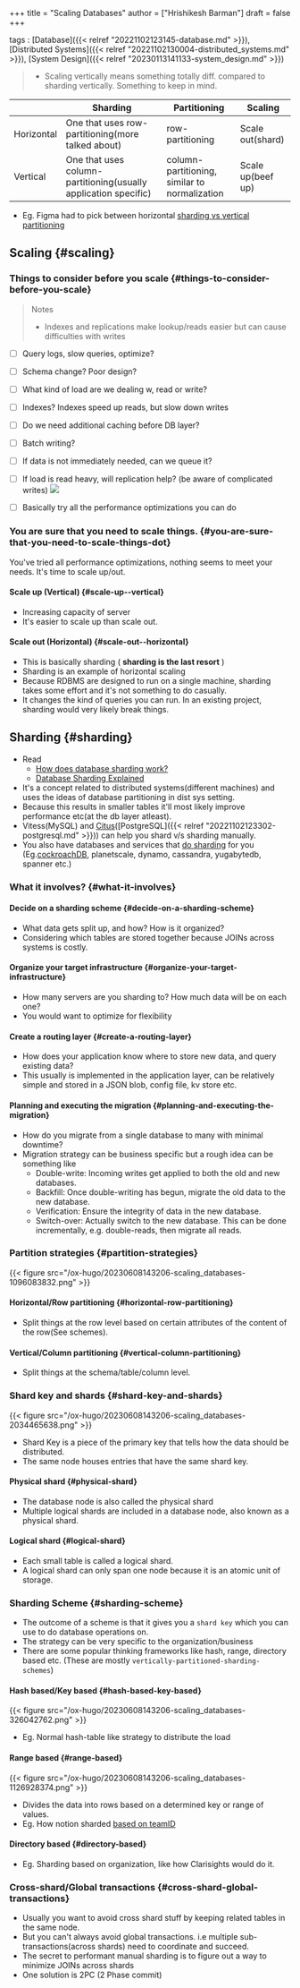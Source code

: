 +++
title = "Scaling Databases"
author = ["Hrishikesh Barman"]
draft = false
+++

tags
: [Database]({{< relref "20221102123145-database.md" >}}), [Distributed Systems]({{< relref "20221102130004-distributed_systems.md" >}}), [System Design]({{< relref "20230113141133-system_design.md" >}})

<div class="warning small-text">

> -   Scaling vertically means something totally diff. compared to sharding vertically. Something to keep in mind.
</div>

|            | Sharding                                                        | Partitioning                                  | Scaling           |
|------------|-----------------------------------------------------------------|-----------------------------------------------|-------------------|
| Horizontal | One that uses row-partitioning(more talked about)               | row-partitioning                              | Scale out(shard)  |
| Vertical   | One that uses column-partitioning(usually application specific) | column-partitioning, similar to normalization | Scale up(beef up) |

-   Eg. Figma had to pick between horizontal [sharding vs vertical partitioning](https://www.figma.com/blog/how-figma-scaled-to-multiple-databases/)


## Scaling {#scaling}


### Things to consider before you scale {#things-to-consider-before-you-scale}

<div class="warning small-text">

> Notes
>
> -   Indexes and replications make lookup/reads easier but can cause difficulties with writes
</div>

-   [ ] Query logs, slow queries, optimize?
-   [ ] Schema change? Poor design?
-   [ ] What kind of load are we dealing w, read or write?
-   [ ] Indexes? Indexes speed up reads, but slow down writes
-   [ ] Do we need additional caching before DB layer?
-   [ ] Batch writing?
-   [ ] If data is not immediately needed, can we queue it?
-   [ ] If load is read heavy, will replication help? (be aware of complicated writes)
    ![](/ox-hugo/20230608143206-scaling_databases-1527913602.png)
-   [ ] Basically try all the performance optimizations you can do


### You are sure that you need to scale things. {#you-are-sure-that-you-need-to-scale-things-dot}

You've tried all performance optimizations, nothing seems to meet your needs. It's time to scale up/out.


#### Scale up (Vertical) {#scale-up--vertical}

-   Increasing capacity of server
-   It's easier to scale up than scale out.


#### Scale out (Horizontal) {#scale-out--horizontal}

-   This is basically sharding ( **sharding is the last resort** )
-   Sharding is an example of horizontal scaling
-   Because RDBMS are designed to run on a single machine, sharding takes some effort and it's not something to do casually.
-   It changes the kind of queries you can run. In an existing project, sharding would very likely break things.


## Sharding {#sharding}

-   Read
    -   [How does database sharding work?](https://planetscale.com/blog/how-does-database-sharding-work)
    -   [Database Sharding Explained](https://architecturenotes.co/database-sharding-explained/)
-   It's a concept related to distributed systems(different machines) and uses the ideas of database partitioning in dist sys setting.
-   Because this results in smaller tables it'll most likely improve performance etc(at the db layer atleast).
-   Vitess(MySQL) and [Citus](https://www.citusdata.com/)([PostgreSQL]({{< relref "20221102123302-postgresql.md" >}})) can help you shard v/s sharding manually.
-   You also have databases and services that [do sharding](https://research.google/pubs/pub39966/) for you (Eg.[cockroachDB](https://www.cockroachlabs.com/), planetscale, dynamo, cassandra, yugabytedb, spanner etc.)


### What it involves? {#what-it-involves}


#### Decide on a sharding scheme {#decide-on-a-sharding-scheme}

-   What data gets split up, and how? How is it organized?
-   Considering which tables are stored together because JOINs across systems is costly.


#### Organize your target infrastructure {#organize-your-target-infrastructure}

-   How many servers are you sharding to? How much data will be on each one?
-   You would want to optimize for flexibility


#### Create a routing layer {#create-a-routing-layer}

-   How does your application know where to store new data, and query existing data?
-   This usually is implemented in the application layer, can be relatively simple and stored in a JSON blob, config file, kv store etc.


#### Planning and executing the migration {#planning-and-executing-the-migration}

-   How do you migrate from a single database to many with minimal downtime?
-   Migration strategy can be business specific but a rough idea can be something like
    -   Double-write: Incoming writes get applied to both the old and new databases.
    -   Backfill: Once double-writing has begun, migrate the old data to the new database.
    -   Verification: Ensure the integrity of data in the new database.
    -   Switch-over: Actually switch to the new database. This can be done incrementally, e.g. double-reads, then migrate all reads.


### Partition strategies {#partition-strategies}

{{< figure src="/ox-hugo/20230608143206-scaling_databases-1096083832.png" >}}


#### Horizontal/Row partitioning {#horizontal-row-partitioning}

-   Split things at the row level based on certain attributes of the content of the row(See schemes).


#### Vertical/Column partitioning {#vertical-column-partitioning}

-   Split things at the schema/table/column level.


### Shard key and shards {#shard-key-and-shards}

{{< figure src="/ox-hugo/20230608143206-scaling_databases-2034465638.png" >}}

-   Shard Key is a piece of the primary key that tells how the data should be distributed.
-   The same node houses entries that have the same shard key.


#### Physical shard {#physical-shard}

-   The database node is also called the physical shard
-   Multiple logical shards are included in a database node, also known as a physical shard.


#### Logical shard {#logical-shard}

-   Each small table is called a logical shard.
-   A logical shard can only span one node because it is an atomic unit of storage.


### Sharding Scheme {#sharding-scheme}

-   The outcome of a scheme is that it gives you a `shard key` which you can use to do database operations on.
-   The strategy can be very specific to the organization/business
-   There are some popular thinking frameworks like hash, range, directory based etc. (These are mostly `vertically-partitioned-sharding-schemes`)


#### Hash based/Key based {#hash-based-key-based}

{{< figure src="/ox-hugo/20230608143206-scaling_databases-326042762.png" >}}

-   Eg. Normal hash-table like strategy to distribute the load


#### Range based {#range-based}

{{< figure src="/ox-hugo/20230608143206-scaling_databases-1126928374.png" >}}

-   Divides the data into rows based on a determined key or range of values.
-   Eg. How notion sharded [based on teamID](https://www.notion.so/blog/sharding-postgres-at-notion)


#### Directory based {#directory-based}

-   Eg. Sharding based on organization, like how Clarisights would do it.


### Cross-shard/Global transactions {#cross-shard-global-transactions}

-   Usually you want to avoid cross shard stuff by keeping related tables in the same node.
-   But you can't always avoid global transactions. i.e multiple sub-transactions(across shards) need to coordinate and succeed.
-   The secret to performant manual sharding is to figure out a way to minimize JOINs across shards
-   One solution is 2PC (2 Phase commit)
